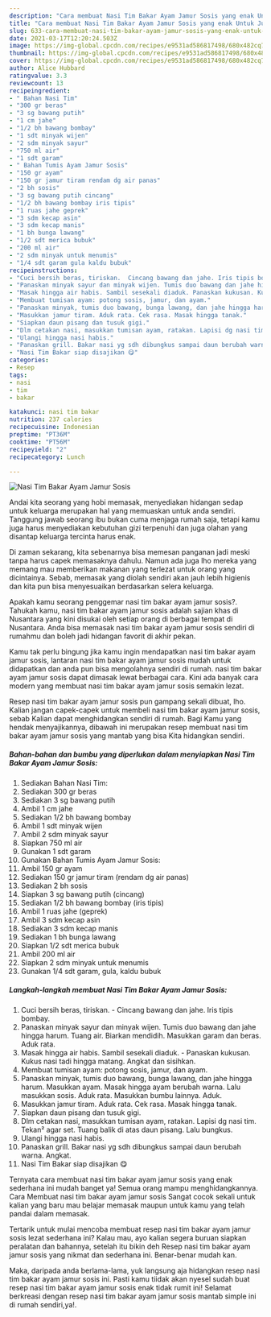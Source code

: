 ```yaml
---
description: "Cara membuat Nasi Tim Bakar Ayam Jamur Sosis yang enak Untuk Jualan"
title: "Cara membuat Nasi Tim Bakar Ayam Jamur Sosis yang enak Untuk Jualan"
slug: 633-cara-membuat-nasi-tim-bakar-ayam-jamur-sosis-yang-enak-untuk-jualan
date: 2021-03-17T12:20:24.503Z
image: https://img-global.cpcdn.com/recipes/e9531ad586817498/680x482cq70/nasi-tim-bakar-ayam-jamur-sosis-foto-resep-utama.jpg
thumbnail: https://img-global.cpcdn.com/recipes/e9531ad586817498/680x482cq70/nasi-tim-bakar-ayam-jamur-sosis-foto-resep-utama.jpg
cover: https://img-global.cpcdn.com/recipes/e9531ad586817498/680x482cq70/nasi-tim-bakar-ayam-jamur-sosis-foto-resep-utama.jpg
author: Alice Hubbard
ratingvalue: 3.3
reviewcount: 13
recipeingredient:
- " Bahan Nasi Tim"
- "300 gr beras"
- "3 sg bawang putih"
- "1 cm jahe"
- "1/2 bh bawang bombay"
- "1 sdt minyak wijen"
- "2 sdm minyak sayur"
- "750 ml air"
- "1 sdt garam"
- " Bahan Tumis Ayam Jamur Sosis"
- "150 gr ayam"
- "150 gr jamur tiram rendam dg air panas"
- "2 bh sosis"
- "3 sg bawang putih cincang"
- "1/2 bh bawang bombay iris tipis"
- "1 ruas jahe geprek"
- "3 sdm kecap asin"
- "3 sdm kecap manis"
- "1 bh bunga lawang"
- "1/2 sdt merica bubuk"
- "200 ml air"
- "2 sdm minyak untuk menumis"
- "1/4 sdt garam gula kaldu bubuk"
recipeinstructions:
- "Cuci bersih beras, tiriskan.  Cincang bawang dan jahe. Iris tipis bombay."
- "Panaskan minyak sayur dan minyak wijen. Tumis duo bawang dan jahe hingga harum. Tuang air. Biarkan mendidih. Masukkan garam dan beras. Aduk rata."
- "Masak hingga air habis. Sambil sesekali diaduk. Panaskan kukusan. Kukus nasi tadi hingga matang. Angkat dan sisihkan."
- "Membuat tumisan ayam: potong sosis, jamur, dan ayam."
- "Panaskan minyak, tumis duo bawang, bunga lawang, dan jahe hingga harum. Masukkan ayam. Masak hingga ayam berubah warna. Lalu masukkan sosis. Aduk rata. Masukkan bumbu lainnya. Aduk."
- "Masukkan jamur tiram. Aduk rata. Cek rasa. Masak hingga tanak."
- "Siapkan daun pisang dan tusuk gigi."
- "Dlm cetakan nasi, masukkan tumisan ayam, ratakan. Lapisi dg nasi tim. Tekan² agar set. Tuang balik di atas daun pisang. Lalu bungkus."
- "Ulangi hingga nasi habis."
- "Panaskan grill. Bakar nasi yg sdh dibungkus sampai daun berubah warna. Angkat."
- "Nasi Tim Bakar siap disajikan 😋"
categories:
- Resep
tags:
- nasi
- tim
- bakar

katakunci: nasi tim bakar 
nutrition: 237 calories
recipecuisine: Indonesian
preptime: "PT36M"
cooktime: "PT56M"
recipeyield: "2"
recipecategory: Lunch

---
```



![Nasi Tim Bakar Ayam Jamur Sosis](https://img-global.cpcdn.com/recipes/e9531ad586817498/680x482cq70/nasi-tim-bakar-ayam-jamur-sosis-foto-resep-utama.jpg)

Andai kita seorang yang hobi memasak, menyediakan hidangan sedap untuk keluarga merupakan hal yang memuaskan untuk anda sendiri. Tanggung jawab seorang ibu bukan cuma menjaga rumah saja, tetapi kamu juga harus menyediakan kebutuhan gizi terpenuhi dan juga olahan yang disantap keluarga tercinta harus enak.

Di zaman  sekarang, kita sebenarnya bisa memesan panganan jadi meski tanpa harus capek memasaknya dahulu. Namun ada juga lho mereka yang memang mau memberikan makanan yang terlezat untuk orang yang dicintainya. Sebab, memasak yang diolah sendiri akan jauh lebih higienis dan kita pun bisa menyesuaikan berdasarkan selera keluarga. 



Apakah kamu seorang penggemar nasi tim bakar ayam jamur sosis?. Tahukah kamu, nasi tim bakar ayam jamur sosis adalah sajian khas di Nusantara yang kini disukai oleh setiap orang di berbagai tempat di Nusantara. Anda bisa memasak nasi tim bakar ayam jamur sosis sendiri di rumahmu dan boleh jadi hidangan favorit di akhir pekan.

Kamu tak perlu bingung jika kamu ingin mendapatkan nasi tim bakar ayam jamur sosis, lantaran nasi tim bakar ayam jamur sosis mudah untuk didapatkan dan anda pun bisa mengolahnya sendiri di rumah. nasi tim bakar ayam jamur sosis dapat dimasak lewat berbagai cara. Kini ada banyak cara modern yang membuat nasi tim bakar ayam jamur sosis semakin lezat.

Resep nasi tim bakar ayam jamur sosis pun gampang sekali dibuat, lho. Kalian jangan capek-capek untuk membeli nasi tim bakar ayam jamur sosis, sebab Kalian dapat menghidangkan sendiri di rumah. Bagi Kamu yang hendak menyajikannya, dibawah ini merupakan resep membuat nasi tim bakar ayam jamur sosis yang mantab yang bisa Kita hidangkan sendiri.

<!--inarticleads1-->

##### Bahan-bahan dan bumbu yang diperlukan dalam menyiapkan Nasi Tim Bakar Ayam Jamur Sosis:

1. Sediakan  Bahan Nasi Tim:
1. Sediakan 300 gr beras
1. Sediakan 3 sg bawang putih
1. Ambil 1 cm jahe
1. Sediakan 1/2 bh bawang bombay
1. Ambil 1 sdt minyak wijen
1. Ambil 2 sdm minyak sayur
1. Siapkan 750 ml air
1. Gunakan 1 sdt garam
1. Gunakan  Bahan Tumis Ayam Jamur Sosis:
1. Ambil 150 gr ayam
1. Sediakan 150 gr jamur tiram (rendam dg air panas)
1. Sediakan 2 bh sosis
1. Siapkan 3 sg bawang putih (cincang)
1. Sediakan 1/2 bh bawang bombay (iris tipis)
1. Ambil 1 ruas jahe (geprek)
1. Ambil 3 sdm kecap asin
1. Sediakan 3 sdm kecap manis
1. Sediakan 1 bh bunga lawang
1. Siapkan 1/2 sdt merica bubuk
1. Ambil 200 ml air
1. Siapkan 2 sdm minyak untuk menumis
1. Gunakan 1/4 sdt garam, gula, kaldu bubuk




<!--inarticleads2-->

##### Langkah-langkah membuat Nasi Tim Bakar Ayam Jamur Sosis:

1. Cuci bersih beras, tiriskan.  - Cincang bawang dan jahe. Iris tipis bombay.
1. Panaskan minyak sayur dan minyak wijen. Tumis duo bawang dan jahe hingga harum. Tuang air. Biarkan mendidih. Masukkan garam dan beras. Aduk rata.
1. Masak hingga air habis. Sambil sesekali diaduk. - Panaskan kukusan. Kukus nasi tadi hingga matang. Angkat dan sisihkan.
1. Membuat tumisan ayam: potong sosis, jamur, dan ayam.
1. Panaskan minyak, tumis duo bawang, bunga lawang, dan jahe hingga harum. Masukkan ayam. Masak hingga ayam berubah warna. Lalu masukkan sosis. Aduk rata. Masukkan bumbu lainnya. Aduk.
1. Masukkan jamur tiram. Aduk rata. Cek rasa. Masak hingga tanak.
1. Siapkan daun pisang dan tusuk gigi.
1. Dlm cetakan nasi, masukkan tumisan ayam, ratakan. Lapisi dg nasi tim. Tekan² agar set. Tuang balik di atas daun pisang. Lalu bungkus.
1. Ulangi hingga nasi habis.
1. Panaskan grill. Bakar nasi yg sdh dibungkus sampai daun berubah warna. Angkat.
1. Nasi Tim Bakar siap disajikan 😋




Ternyata cara membuat nasi tim bakar ayam jamur sosis yang enak sederhana ini mudah banget ya! Semua orang mampu menghidangkannya. Cara Membuat nasi tim bakar ayam jamur sosis Sangat cocok sekali untuk kalian yang baru mau belajar memasak maupun untuk kamu yang telah pandai dalam memasak.

Tertarik untuk mulai mencoba membuat resep nasi tim bakar ayam jamur sosis lezat sederhana ini? Kalau mau, ayo kalian segera buruan siapkan peralatan dan bahannya, setelah itu bikin deh Resep nasi tim bakar ayam jamur sosis yang nikmat dan sederhana ini. Benar-benar mudah kan. 

Maka, daripada anda berlama-lama, yuk langsung aja hidangkan resep nasi tim bakar ayam jamur sosis ini. Pasti kamu tiidak akan nyesel sudah buat resep nasi tim bakar ayam jamur sosis enak tidak rumit ini! Selamat berkreasi dengan resep nasi tim bakar ayam jamur sosis mantab simple ini di rumah sendiri,ya!.

